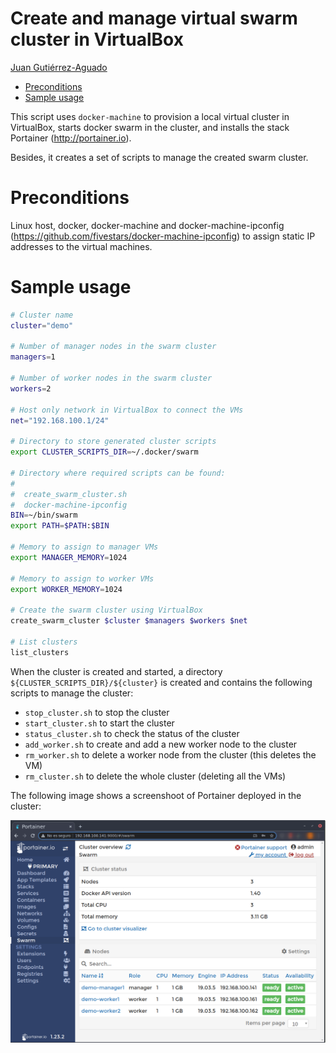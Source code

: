 # Create and manage virtual swarm cluster in VirtualBox
[Juan Gutiérrez-Aguado](https://www.uv.es/jgutierr)

- [Preconditions](#org57051b7)
- [Sample usage](#org47d158c)

This script uses `docker-machine` to provision a local virtual cluster in VirtualBox, starts docker swarm in the cluster, and installs the stack Portainer (<http://portainer.io>).

Besides, it creates a set of scripts to manage the created swarm cluster.


<a id="org57051b7"></a>

# Preconditions

Linux host, docker, docker-machine and docker-machine-ipconfig (<https://github.com/fivestars/docker-machine-ipconfig>) to assign static IP addresses to the virtual machines.


<a id="org47d158c"></a>

# Sample usage

```bash
# Cluster name
cluster="demo"

# Number of manager nodes in the swarm cluster
managers=1

# Number of worker nodes in the swarm cluster
workers=2

# Host only network in VirtualBox to connect the VMs
net="192.168.100.1/24"

# Directory to store generated cluster scripts
export CLUSTER_SCRIPTS_DIR=~/.docker/swarm

# Directory where required scripts can be found:
#
#  create_swarm_cluster.sh
#  docker-machine-ipconfig
BIN=~/bin/swarm
export PATH=$PATH:$BIN

# Memory to assign to manager VMs
export MANAGER_MEMORY=1024

# Memory to assign to worker VMs
export WORKER_MEMORY=1024

# Create the swarm cluster using VirtualBox
create_swarm_cluster $cluster $managers $workers $net

# List clusters
list_clusters

```

When the cluster is created and started, a directory `${CLUSTER_SCRIPTS_DIR}/${cluster}` is created and contains the following scripts to manage the cluster:

-   `stop_cluster.sh` to stop the cluster
-   `start_cluster.sh` to start the cluster
-   `status_cluster.sh` to check the status of the cluster
-   `add_worker.sh` to create and add a new worker node to the cluster
-   `rm_worker.sh` to delete a worker node from the cluster (this deletes the VM)
-   `rm_cluster.sh` to delete the whole cluster (deleting all the VMs)

The following image shows a screenshoot of Portainer deployed in the cluster:

![img](./figs/portainer.png)